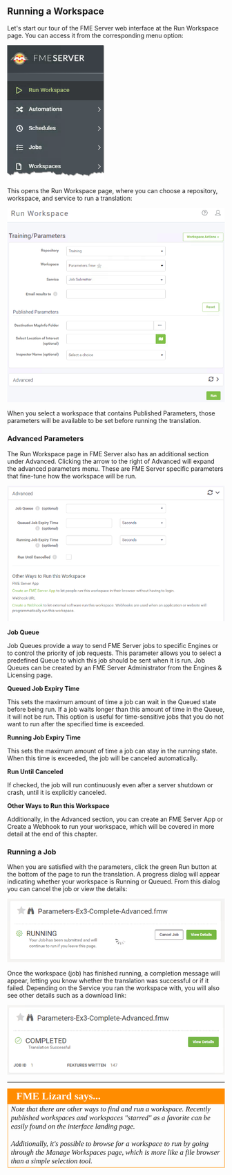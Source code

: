 ## Running a Workspace ##

Let's start our tour of the FME Server web interface at the Run Workspace page. You can access it from the corresponding menu option:

![](./Images/Img1.030.ManageWorkspaces.png)

This opens the Run Workspace page, where you can choose a repository, workspace, and service to run a translation:

![](./Images/Img1.031.RunWorkspace.png)

When you select a workspace that contains Published Parameters, those parameters will be available to be set before running the translation.

### Advanced Parameters ###

The Run Workspace page in FME Server also has an additional section under Advanced. Clicking the arrow to the right of Advanced will expand the advanced parameters menu. These are FME Server specific parameters that fine-tune how the workspace will be run.

![](./Images/Img1.032.RunWorkspaceAdv.png)

**Job Queue**

Job Queues provide a way to send FME Server jobs to specific Engines or to control the priority of job requests. This parameter allows you to select a predefined Queue to which this job should be sent when it is run. Job Queues can be created by an FME Server Administrator from the Engines & Licensing page.

**Queued Job Expiry Time**

This sets the maximum amount of time a job can wait in the Queued state before being run. If a job waits longer than this amount of time in the Queue, it will not be run. This option is useful for time-sensitive jobs that you do not want to run after the specified time is exceeded.

**Running Job Expiry Time**

This sets the maximum amount of time a job can stay in the running state. When this time is exceeded, the job will be canceled automatically.

**Run Until Canceled**

If checked, the job will run continuously even after a server shutdown or crash, until it is explicitly canceled.

**Other Ways to Run this Workspace**

Additionally, in the Advanced section, you can create an FME Server App or Create a Webhook to run your workspace, which will be covered in more detail at the end of this chapter.

### Running a Job ###

When you are satisfied with the parameters, click the green Run button at the bottom of the page to run the translation. A progress dialog will appear indicating whether your workspace is Running or Queued. From this dialog you can cancel the job or view the details:

![](./Images/Img1.033.RunWorkspaceRunning.png?)

Once the workspace (job) has finished running, a completion message will appear, letting you know whether the translation was successful or if it failed. Depending on the Service you ran the workspace with, you will also see other details such as a download link:

![](./Images/Img1.034.RunWorkspaceComplete.png)

---

<!--Person X Says Section-->

<table style="border-spacing: 0px">
<tr>
<td style="vertical-align:middle;background-color:darkorange;border: 2px solid darkorange">
<i class="fa fa-quote-left fa-lg fa-pull-left fa-fw" style="color:white;padding-right: 12px;vertical-align:text-top"></i>
<span style="color:white;font-size:x-large;font-weight: bold;font-family:serif">FME Lizard says...</span>
</td>
</tr>

<tr>
<td style="border: 1px solid darkorange">
<span style="font-family:serif; font-style:italic; font-size:larger">
Note that there are other ways to find and run a workspace. Recently published workspaces and workspaces "starred" as a favorite can be easily found on the interface landing page.
<br><br>Additionally, it's possible to browse for a workspace to run by going through the Manage Workspaces page, which is more like a file browser than a simple selection tool.
</span>
</td>
</tr>
</table>
